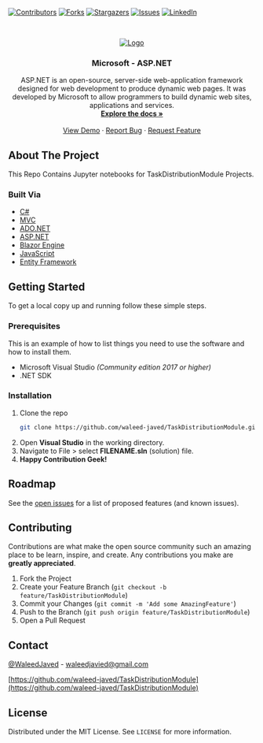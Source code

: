 [![Contributors][contributors-shield]][contributors-url]
[![Forks][forks-shield]][forks-url]
[![Stargazers][stars-shield]][stars-url]
[![Issues][issues-shield]][issues-url]
[![LinkedIn][linkedin-shield]][linkedin-url]

<!-- PROJECT LOGO -->
<br />
<p align="center">
  <a href="https://github.com/waleed-javed/TaskDistributionModule">
    <img src="https://www.syncfusion.com/blogs/wp-content/uploads/2020/08/Shield-Your-ASP.NET-MVC-Web-Applications-with-Content-Security-Policy-CSP.png" alt="Logo">
  </a>

  <h3 align="center">Microsoft - ASP.NET</h3>

  <p align="center">
   ASP.NET is an open-source, server-side web-application framework designed for web development to produce dynamic web pages. It was developed by Microsoft to allow programmers to build dynamic web sites, applications and services.
    <br />
    <a href="https://github.com/waleed-javed/TaskDistributionModule"><strong>Explore the docs »</strong></a>
    <br />
    <br />
    <a href="https://github.com/waleed-javed/TaskDistributionModule">View Demo</a>
    ·
    <a href="https://github.com/waleed-javed/TaskDistributionModule/issues">Report Bug</a>
    ·
    <a href="https://github.com/waleed-javed/TaskDistributionModule/issues">Request Feature</a>
  </p>
</p>


<!-- ABOUT THE PROJECT -->
## About The Project
This Repo Contains Jupyter notebooks for TaskDistributionModule Projects.

### Built Via

* [C#]()
* [MVC]()
* [ADO.NET]()
* [ASP.NET]()
* [Blazor Engine]()
* [JavaScript]()
* [Entity Framework]()


<!-- GETTING STARTED -->
## Getting Started

To get a local copy up and running follow these simple steps.

### Prerequisites

This is an example of how to list things you need to use the software and how to install them.
* Microsoft Visual Studio *(Community edition 2017 or higher)*
* .NET SDK
### Installation

1. Clone the repo
   ```sh
   git clone https://github.com/waleed-javed/TaskDistributionModule.git
   ```
2. Open **Visual Studio** in the working directory.
3. Navigate to File > select **FILENAME.sln** (solution) file.
4. **Happy Contribution Geek!** 

<!-- ROADMAP -->
## Roadmap

See the [open issues](https://github.com/waleed-javed/TaskDistributionModule/issues) for a list of proposed features (and known issues).

<!-- CONTRIBUTING -->
## Contributing

Contributions are what make the open source community such an amazing place to be learn, inspire, and create. Any contributions you make are **greatly appreciated**.

1. Fork the Project
2. Create your Feature Branch (`git checkout -b feature/TaskDistributionModule`)
3. Commit your Changes (`git commit -m 'Add some AmazingFeature'`)
4. Push to the Branch (`git push origin feature/TaskDistributionModule`)
5. Open a Pull Request

<!-- CONTACT -->
## Contact

[@WaleedJaved](https://twitter.com/codeChaudhary) - waleedjavied@gmail.com

[https://github.com/waleed-javed/TaskDistributionModule](https://github.com/waleed-javed/TaskDistributionModule)

<!-- LICENSE -->
## License

Distributed under the MIT License. See `LICENSE` for more information.

<!-- MARKDOWN LINKS & IMAGES -->
<!-- https://www.markdownguide.org/basic-syntax/#reference-style-links -->
[contributors-shield]: https://img.shields.io/github/contributors/waleed-javed/TaskDistributionModule.svg?style=for-the-badge
[contributors-url]: https://github.com/waleed-javed/TaskDistributionModule/graphs/contributors
[forks-shield]: https://img.shields.io/github/forks/waleed-javed/TaskDistributionModule.svg?style=for-the-badge
[forks-url]: https://github.com/waleed-javed/TaskDistributionModule/network/members
[stars-shield]: https://img.shields.io/github/stars/waleed-javed/TaskDistributionModule.svg?style=for-the-badge
[stars-url]: https://github.com/waleed-javed/TaskDistributionModule/stargazers
[issues-shield]: https://img.shields.io/github/issues/waleed-javed/TaskDistributionModule.svg?style=for-the-badge
[issues-url]: https://github.com/waleed-javed/TaskDistributionModule/issues
[license-shield]: https://img.shields.io/github/license/waleed-javed/TaskDistributionModule.svg?style=for-the-badge
[license-url]: https://github.com/waleed-javed/TaskDistributionModule/blob/master/LICENSE.txt
[linkedin-shield]: https://img.shields.io/badge/-LinkedIn-black.svg?style=for-the-badge&logo=linkedin&colorB=555
[linkedin-url]: https://linkedin.com/in/waleed-javed
